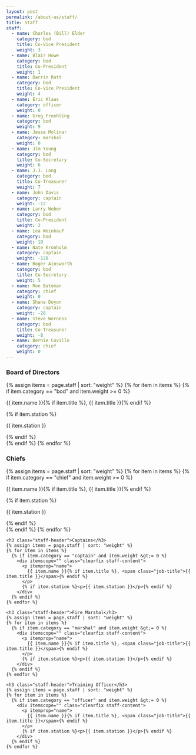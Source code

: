 ```yaml
---
layout: post
permalink: /about-us/staff/
title: Staff
staff:
  - name: Charles (Bill) Elder
    category: bod
    title: Co-Vice President
    weight: 3
  - name: Blair Howe
    category: bod
    title: Co-President
    weight: 1
  - name: Darrin Rutt
    category: bod
    title: Co-Vice President
    weight: 4
  - name: Eric Klaas
    category: officer
    weight: 0
  - name: Greg Freehling
    category: bod
    weight: 9
  - name: Jesse Molinar
    category: marshal
    weight: 0
  - name: Jim Young
    category: bod
    title: Co-Secretary
    weight: 6
  - name: J.J. Long
    category: bod
    title: Co-Treasurer
    weight: 7
  - name: John Davis
    category: captain
    weight: -12
  - name: Larry Weber
    category: bod
    title: Co-President
    weight: 2
  - name: Lea Weinkauf
    category: bod
    weight: 10
  - name: Nate Kronholm
    category: captain
    weight: -120
  - name: Roger Ainsworth
    category: bod
    title: Co-Secretary
    weight: 5
  - name: Ron Bateman
    category: chief
    weight: 0
  - name: Shane Doyon
    category: captain
    weight: -28
  - name: Steve Werness
    category: bod
    title: Co-Treasurer
    weight: -8
  - name: Bernie Covillo
    category: chief
    weight: 0
---
```


<div class="clearfix">
  <div class="col-one">
    <h3 class="staff-header">Board of Directors</h3>
    {% assign items = page.staff | sort: "weight" %}
    {% for item in items %}
      {% if item.category == "bod" and item.weight &gt;= 0 %}
        <div itemscope="" class="clearfix staff-content">
          <p itemprop="name">
            {{ item.name }}{% if item.title %}, <span class="job-title">{{ item.title }}</span>{% endif %}
          </p>
          {% if item.station %}<p>{{ item.station }}</p>{% endif %}
        </div>
      {% endif %}
    {% endfor %}
  </div>

  <div class="col-two">
    <h3 class="staff-header">Chiefs</h3>
    {% assign items = page.staff | sort: "weight" %}
    {% for item in items %}
      {% if item.category == "chief" and item.weight &gt;= 0 %}
        <div itemscope="" class="clearfix staff-content">
          <p itemprop="name">
            {{ item.name }}{% if item.title %}, <span class="job-title">{{ item.title }}</span>{% endif %}
          </p>
          {% if item.station %}<p>{{ item.station }}</p>{% endif %}
        </div>
      {% endif %}
    {% endfor %}

    <h3 class="staff-header">Captains</h3>
    {% assign items = page.staff | sort: "weight" %}
    {% for item in items %}
      {% if item.category == "captain" and item.weight &gt;= 0 %}
        <div itemscope="" class="clearfix staff-content">
          <p itemprop="name">
            {{ item.name }}{% if item.title %}, <span class="job-title">{{ item.title }}</span>{% endif %}
          </p>
          {% if item.station %}<p>{{ item.station }}</p>{% endif %}
        </div>
      {% endif %}
    {% endfor %}

    <h3 class="staff-header">Fire Marshal</h3>
    {% assign items = page.staff | sort: "weight" %}
    {% for item in items %}
      {% if item.category == "marshal" and item.weight &gt;= 0 %}
        <div itemscope="" class="clearfix staff-content">
          <p itemprop="name">
            {{ item.name }}{% if item.title %}, <span class="job-title">{{ item.title }}</span>{% endif %}
          </p>
          {% if item.station %}<p>{{ item.station }}</p>{% endif %}
        </div>
      {% endif %}
    {% endfor %}

    <h3 class="staff-header">Training Officer</h3>
    {% assign items = page.staff | sort: "weight" %}
    {% for item in items %}
      {% if item.category == "officer" and item.weight &gt;= 0 %}
        <div itemscope="" class="clearfix staff-content">
          <p itemprop="name">
            {{ item.name }}{% if item.title %}, <span class="job-title">{{ item.title }}</span>{% endif %}
          </p>
          {% if item.station %}<p>{{ item.station }}</p>{% endif %}
        </div>
      {% endif %}
    {% endfor %}
  </div>
</div>